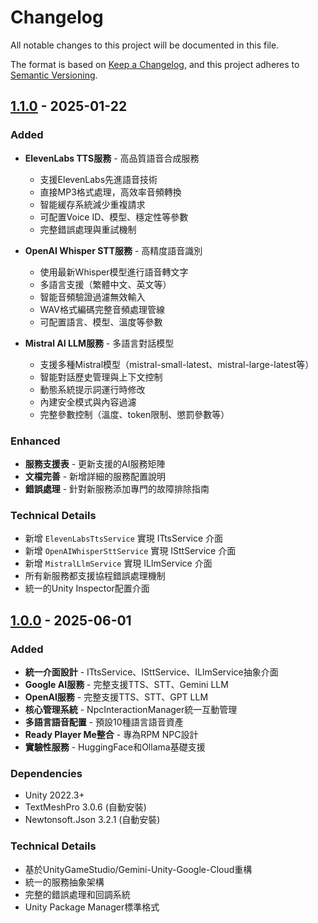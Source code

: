 # Changelog
All notable changes to this project will be documented in this file.

The format is based on [Keep a Changelog](https://keepachangelog.com/en/1.0.0/),
and this project adheres to [Semantic Versioning](https://semver.org/spec/v2.0.0.html).

## [1.1.0] - 2025-01-22

### Added
- **ElevenLabs TTS服務** - 高品質語音合成服務
  - 支援ElevenLabs先進語音技術
  - 直接MP3格式處理，高效率音頻轉換
  - 智能緩存系統減少重複請求
  - 可配置Voice ID、模型、穩定性等參數
  - 完整錯誤處理與重試機制

- **OpenAI Whisper STT服務** - 高精度語音識別
  - 使用最新Whisper模型進行語音轉文字
  - 多語言支援（繁體中文、英文等）
  - 智能音頻驗證過濾無效輸入
  - WAV格式編碼完整音頻處理管線
  - 可配置語言、模型、溫度等參數

- **Mistral AI LLM服務** - 多語言對話模型
  - 支援多種Mistral模型（mistral-small-latest、mistral-large-latest等）
  - 智能對話歷史管理與上下文控制
  - 動態系統提示詞運行時修改
  - 內建安全模式與內容過濾
  - 完整參數控制（溫度、token限制、懲罰參數等）

### Enhanced
- **服務支援表** - 更新支援的AI服務矩陣
- **文檔完善** - 新增詳細的服務配置說明
- **錯誤處理** - 針對新服務添加專門的故障排除指南

### Technical Details
- 新增 `ElevenLabsTtsService` 實現 ITtsService 介面
- 新增 `OpenAIWhisperSttService` 實現 ISttService 介面  
- 新增 `MistralLlmService` 實現 ILlmService 介面
- 所有新服務都支援協程錯誤處理機制
- 統一的Unity Inspector配置介面

## [1.0.0] - 2025-06-01

### Added
- **統一介面設計** - ITtsService、ISttService、ILlmService抽象介面
- **Google AI服務** - 完整支援TTS、STT、Gemini LLM
- **OpenAI服務** - 完整支援TTS、STT、GPT LLM  
- **核心管理系統** - NpcInteractionManager統一互動管理
- **多語言語音配置** - 預設10種語言語音資產
- **Ready Player Me整合** - 專為RPM NPC設計
- **實驗性服務** - HuggingFace和Ollama基礎支援

### Dependencies
- Unity 2022.3+
- TextMeshPro 3.0.6 (自動安裝)
- Newtonsoft.Json 3.2.1 (自動安裝)

### Technical Details
- 基於UnityGameStudio/Gemini-Unity-Google-Cloud重構
- 統一的服務抽象架構
- 完整的錯誤處理和回調系統
- Unity Package Manager標準格式

[1.1.0]: https://github.com/dodo13114arch/Unity-LLM-Driven-NPC-Package/releases/tag/v1.1.0
[1.0.0]: https://github.com/dodo13114arch/Unity-LLM-Driven-NPC-Package/releases/tag/v1.0.0 